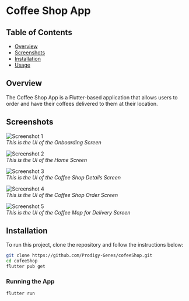 
# Coffee Shop App

## Table of Contents
- [Overview](#overview)
- [Screenshots](#screenshots)
- [Installation](#installation)
- [Usage](#usage)

## Overview
The Coffee Shop App is a Flutter-based application that allows users to order and have their coffees delivered to them at their location.

## Screenshots
![Screenshot 1](assets/screenshots/onboarding.png)  
*This is the UI of the Onboarding Screen*

![Screenshot 2](assets/screenshots/home.png)  
*This is the UI of the Home Screen*

![Screenshot 3](assets/screenshots/detail.png)  
*This is the UI of the Coffee Shop Details Screen*

![Screenshot 4](assets/screenshots/order.png)  
*This is the UI of the Coffee Shop Order Screen*

![Screenshot 5](assets/screenshots/map.png)  
*This is the UI of the Coffee Map for Delivery Screen*





## Installation
To run this project, clone the repository and follow the instructions below:

```bash
git clone https://github.com/Prodigy-Genes/cofeeShop.git
cd cofeeShop
flutter pub get
```


### Running the App

```bash
flutter run
```

